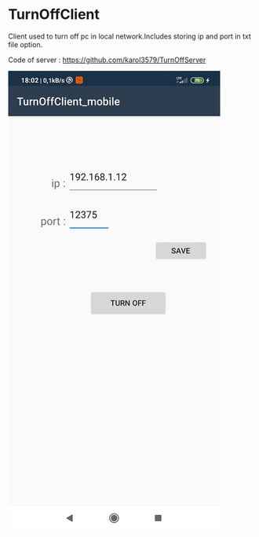 # TurnOffClient
Client used to turn off pc in local network.Includes storing ip and port in txt file  option.

Code of server : https://github.com/karol3579/TurnOffServer


![Image of Main Screen](https://github.com/karol3579/TurnOffClient/blob/master/client.jpg)
